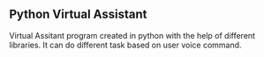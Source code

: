 ## Python Virtual Assistant

Virtual Assitant program created in python with the help of different libraries. It can do different task based on user voice command.
